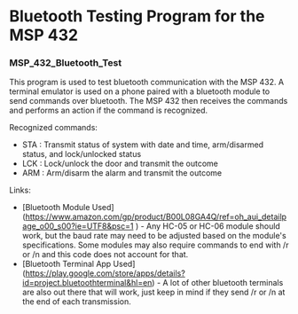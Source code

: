 # Bluetooth Testing Program for the MSP 432
### MSP_432_Bluetooth_Test

This program is used to test bluetooth communication with the MSP 432. A terminal emulator is used on a phone paired with a bluetooth module to send commands over bluetooth. The MSP 432 then receives the commands and performs an action if the command is recognized.

Recognized commands:
 - STA : Transmit status of system with date and time, arm/disarmed status, and lock/unlocked status
 - LCK : Lock/unlock the door and transmit the outcome
 - ARM : Arm/disarm the alarm and transmit the outcome

 
Links: 
 - [Bluetooth Module Used] (https://www.amazon.com/gp/product/B00L08GA4Q/ref=oh_aui_detailpage_o00_s00?ie=UTF8&psc=1 )
		- Any HC-05 or HC-06 module should work, but the baud rate may need to be adjusted based on the module's specifications. Some modules may also require commands to end with /r or /n and this code does not account for that.
 - [Bluetooth Terminal App Used] (https://play.google.com/store/apps/details?id=project.bluetoothterminal&hl=en)
		- A lot of other bluetooth terminals are also out there that will work, just keep in mind if they send /r or /n at the end of each transmission.
		
